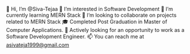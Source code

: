 👋 Hi, I’m @Siva-Tejaa
👀 I’m interested in Software Development
🌱 I’m currently learning MERN Stack
💞️ I’m looking to collaborate on projects related to MERN Stack
🎓 Completed Post Graduation in Master of Computer Applications.
💼 Actively looking for an opportunity to work as a Software Development Engineer.
📫 You can reach me at asivateja1999@gmail.com
